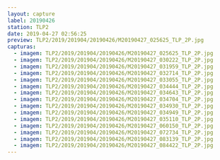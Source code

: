 ```yaml
---
layout: capture
label: 20190426
station: TLP2
date: 2019-04-27 02:56:25
preview: TLP2/2019/201904/20190426/M20190427_025625_TLP_2P.jpg
capturas:
  - imagem: TLP2/2019/201904/20190426/M20190427_025625_TLP_2P.jpg
  - imagem: TLP2/2019/201904/20190426/M20190427_030222_TLP_2P.jpg
  - imagem: TLP2/2019/201904/20190426/M20190427_031959_TLP_2P.jpg
  - imagem: TLP2/2019/201904/20190426/M20190427_032714_TLP_2P.jpg
  - imagem: TLP2/2019/201904/20190426/M20190427_033055_TLP_2P.jpg
  - imagem: TLP2/2019/201904/20190426/M20190427_034444_TLP_2P.jpg
  - imagem: TLP2/2019/201904/20190426/M20190427_034643_TLP_2P.jpg
  - imagem: TLP2/2019/201904/20190426/M20190427_034704_TLP_2P.jpg
  - imagem: TLP2/2019/201904/20190426/M20190427_034930_TLP_2P.jpg
  - imagem: TLP2/2019/201904/20190426/M20190427_034949_TLP_2P.jpg
  - imagem: TLP2/2019/201904/20190426/M20190427_035110_TLP_2P.jpg
  - imagem: TLP2/2019/201904/20190426/M20190427_060150_TLP_2P.jpg
  - imagem: TLP2/2019/201904/20190426/M20190427_072734_TLP_2P.jpg
  - imagem: TLP2/2019/201904/20190426/M20190427_083139_TLP_2P.jpg
  - imagem: TLP2/2019/201904/20190426/M20190427_084422_TLP_2P.jpg
---
```

